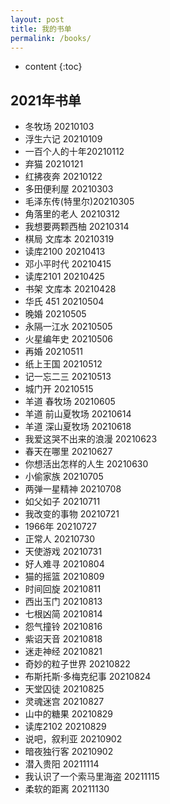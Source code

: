 ```yaml
---
layout: post
title: 我的书单
permalink: /books/
---
```


* content
{:toc}


2021年书单
-----------------------------------------------------------------

+ 冬牧场 20210103
+ 浮生六记 20210109
+ 一百个人的十年20210112
+ 弃猫 20210121
+ 红拂夜奔 20210122
+ 多田便利屋 20210303
+ 毛泽东传(特里尔)20210305
+ 角落里的老人 20210312
+ 我想要两颗西柚 20210314
+ 棋局 文库本 20210319
+ 读库2100 20210413
+ 邓小平时代 20210415
+ 读库2101 20210425
+ 书架 文库本 20210428
+ 华氏 451 20210504
+ 晚婚 20210505
+ 永隔一江水 20210505
+ 火星编年史 20210506
+ 再婚 20210511
+ 纸上王国 20210512
+ 记一忘二三 20210513
+ 城门开 20210515
+ 羊道 春牧场 20210605
+ 羊道 前山夏牧场 20210614
+ 羊道 深山夏牧场 20210618
+ 我爱这哭不出来的浪漫 20210623
+ 春天在哪里 20210627
+ 你想活出怎样的人生 20210630
+ 小偷家族 20210705
+ 两弹一星精神 20210708
+ 如父如子 20210711
+ 我改变的事物 20210721
+ 1966年 20210727
+ 正常人 20210730
+ 天使游戏 20210731
+ 好人难寻 20210804
+ 猫的摇篮 20210809
+ 时间回旋 20210811
+ 西出玉门 20210813
+ 七根凶简 20210814
+ 怨气撞铃 20210816
+ 紫诏天音 20210818
+ 迷走神经 20210821
+ 奇妙的粒子世界 20210822
+ 布斯托斯·多梅克纪事 20210824
+ 天堂囚徒 20210825
+ 灵魂迷宫 20210827
+ 山中的糖果 20210829
+ 读库2102 20210829
+ 说吧，叙利亚 20210902
+ 暗夜独行客 20210902
+ 潜入贵阳 20211114
+ 我认识了一个索马里海盗 20211115
+ 柔软的距离 20211130

